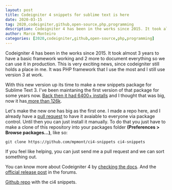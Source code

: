 ```yaml
---
layout: post
title: Codeigniter 4 snippets for sublime text is here
date: 2020-03-15
tag: 2020,codeigniter,github,open-source,php,programming
description: Codeigniter 4 has been in the works since 2015. It took almost 3 years to have a basic framework working and 2 more to document everything so we can use
author: Marco Monteiro
categories: [2020,codeigniter,github,open-source,php,programming]
---
```


Codeigniter 4 has been in the works since 2015. It took almost 3 years to have a basic framework working and 2 more to document everything so we can use it in production. This is very exciting news, since codeigniter still holds a place in me. It was PHP framework that I use the most and I still use version 3 at work.

<!--more-->

With this new version up its time to make a new snippets package for Sublime Text 3. I've been maintaning the first version of that package for some years now. [Back then it had 6400+ installs](https://blog.marcomonteiro.net/post/thank-you!) and I thought that was big, now it has[ more than 126k](https://packagecontrol.io/packages/CodeIgniter%20Snippets).

Let's make the new one has big as the first one. I made a repo here, and I already have a [pull request](https://github.com/wbond/package_control_channel/pull/7845) to have it avaiable to everyone via package control. Until then you can just install it manually. To do that you just have to make a clone of this repository into your packages folder **(Preferences > Browse packages...)**, like so:

    git clone https://github.com/mpmont/ci4-snippets ci4-snippets

If you feel like helping, you can just send me a pull request and we can sort something out.

You can know more about Codeigniter 4 by [checking the docs](https://codeigniter4.github.io/userguide/). And the [official release post](https://forum.codeigniter.com/thread-75581.html) in the forums.

[Github repo](https://github.com/mpmont/ci4-snippets) with the ci4 snippets.